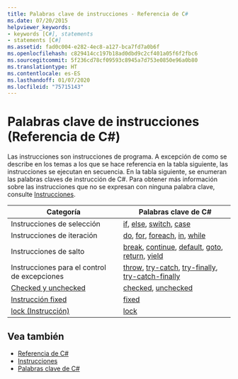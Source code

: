 ```yaml
---
title: Palabras clave de instrucciones - Referencia de C#
ms.date: 07/20/2015
helpviewer_keywords:
- keywords [C#], statements
- statements [C#]
ms.assetid: fad0c004-e282-4ec8-a127-bca7fd7a0b6f
ms.openlocfilehash: c829414cc197b18ad0dbd9c2cf401a05f6f2fbc6
ms.sourcegitcommit: 5f236cd78cf09593c8945a7d753e0850e96a0b80
ms.translationtype: HT
ms.contentlocale: es-ES
ms.lasthandoff: 01/07/2020
ms.locfileid: "75715143"
---
```

# <a name="statement-keywords-c-reference"></a>Palabras clave de instrucciones (Referencia de C#)

Las instrucciones son instrucciones de programa. A excepción de como se describe en los temas a los que se hace referencia en la tabla siguiente, las instrucciones se ejecutan en secuencia. En la tabla siguiente, se enumeran las palabras claves de instrucción de C#. Para obtener más información sobre las instrucciones que no se expresan con ninguna palabra clave, consulte [Instrucciones](../../programming-guide/statements-expressions-operators/statements.md).

|Categoría|Palabras clave de C#|
|--------------|------------------|
|Instrucciones de selección|[if](if-else.md), [else](if-else.md), [switch](switch.md), [case](switch.md)|
|Instrucciones de iteración|[do](do.md), [for](for.md), [foreach](foreach-in.md), [in](foreach-in.md), [while](while.md)|
|Instrucciones de salto|[break](break.md), [continue](continue.md), [default](switch.md), [goto](goto.md), [return](return.md), [yield](yield.md)|
|Instrucciones para el control de excepciones|[throw](throw.md), [try-catch](try-catch.md), [try-finally](try-finally.md), [try-catch-finally](try-catch-finally.md)|
|[Checked y unchecked](checked-and-unchecked.md)|[checked](checked.md), [unchecked](unchecked.md)|
[Instrucción fixed](fixed-statement.md)|[fixed](fixed-statement.md)|
|[lock (Instrucción)](lock-statement.md)|[lock](lock-statement.md)|

## <a name="see-also"></a>Vea también

- [Referencia de C#](../index.md)
- [Instrucciones](../../programming-guide/statements-expressions-operators/statements.md)
- [Palabras clave de C#](index.md)
